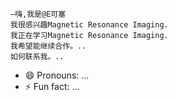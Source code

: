     –嗨,我是@E可塞
    我很感兴趣Magnetic Resonance Imaging.
    我正在学习Magnetic Resonance Imaging.
    我希望能继续合作。..
    如何联系我。..
   - 😄 Pronouns: ...
  - ⚡ Fun fact: ...

<!---
WZ66194/WZ66194是一个骆驼特殊的骆驼存储库,因为它的`阅读.md'(这个文件)出现在你的GUUUB配置文件上。
您可以点击预览链接查看您的更改。
--->
